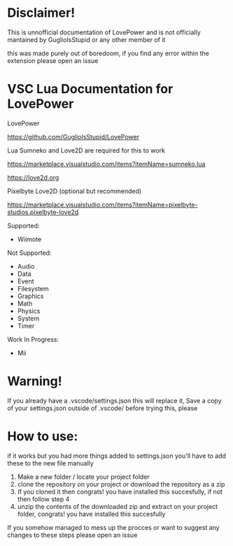 # Disclaimer! 
This is unnofficial documentation of LovePower and is not officially mantained by GuglioIsStupid or any other member of it

this was made purely out of boredoom, if you find any error within the extension please open an issue

# VSC Lua Documentation for LovePower

LovePower

https://github.com/GuglioIsStupid/LovePower

Lua Sumneko and Love2D are required for this to work

https://marketplace.visualstudio.com/items?itemName=sumneko.lua

https://love2d.org

Pixelbyte Love2D (optional but recommended)

https://marketplace.visualstudio.com/items?itemName=pixelbyte-studios.pixelbyte-love2d

Supported:
- Wiimote

Not Supported:
- Audio
- Data
- Event
- Filesystem
- Graphics
- Math
- Physics
- System
- Timer

Work In Progress:
- Mii

# Warning!

If you already have a .vscode/settings.json this will replace it, Save a copy of your settings.json outside of .vscode/ before trying this, please


# How to use:

if it works but you had more things added to settings.json you'll have to add these to the new file manually

1) Make a new folder / locate your project folder
2) clone the repository on your project or download the repository as a zip
3) If you cloned it then congrats! you have installed this succesfully, if not then follow step 4
4) unzip the contents of the downloaded zip and extract on your project folder, congrats! you have installed this succesfully

If you somehow managed to mess up the procces or want to suggest any changes to these steps please open an issue
